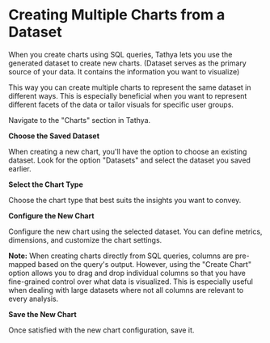 # Creating Multiple Charts from a Dataset

When you create charts using SQL queries, Tathya lets you use the generated dataset to create new charts. (Dataset serves as the primary source of your data. It contains the information you want to visualize)

This way you can create multiple charts to represent the same dataset in different ways. This is especially beneficial when you want to represent different facets of the data or tailor visuals for specific user groups.

Navigate to the "Charts" section in Tathya.

**Choose the Saved Dataset**

When creating a new chart, you'll have the option to choose an existing dataset. Look for the option "Datasets" and select the dataset you saved earlier.

**Select the Chart Type**

Choose the chart type that best suits the insights you want to convey.

**Configure the New Chart**

Configure the new chart using the selected dataset. You can define metrics, dimensions, and customize the chart settings.

**Note:** When creating charts directly from SQL queries, columns are pre-mapped based on the query's output. However, using the "Create Chart" option allows you to drag and drop individual columns so that you have fine-grained control over what data is visualized. This is especially useful when dealing with large datasets where not all columns are relevant to every analysis.

**Save the New Chart**

Once satisfied with the new chart configuration, save it.

